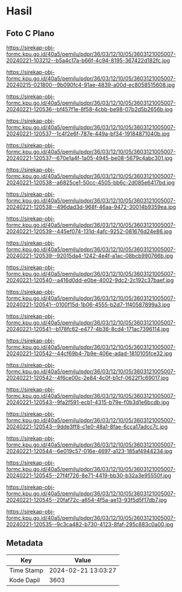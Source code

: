 # Hasil

## Foto C Plano

https://sirekap-obj-formc.kpu.go.id/40a5/pemilu/pdpr/36/03/12/10/05/3603121005007-20240221-103212--b5a4c17a-b66f-4c94-8195-367422d182fc.jpg

https://sirekap-obj-formc.kpu.go.id/40a5/pemilu/pdpr/36/03/12/10/05/3603121005007-20240215-021800--9b090fc4-91ae-4839-a00d-ec8058515608.jpg

https://sirekap-obj-formc.kpu.go.id/40a5/pemilu/pdpr/36/03/12/10/05/3603121005007-20240221-120536--bf457f1e-8f58-4cbb-be98-07b2d5b2656b.jpg

https://sirekap-obj-formc.kpu.go.id/40a5/pemilu/pdpr/36/03/12/10/05/3603121005007-20240221-120537--1c4f2e6f-787e-449a-bf34-19184871040b.jpg

https://sirekap-obj-formc.kpu.go.id/40a5/pemilu/pdpr/36/03/12/10/05/3603121005007-20240221-120537--670e1a4f-1a05-4945-be08-5679c4abc301.jpg

https://sirekap-obj-formc.kpu.go.id/40a5/pemilu/pdpr/36/03/12/10/05/3603121005007-20240221-120538--a6825ce1-50cc-4505-bb6c-2d085e6417bd.jpg

https://sirekap-obj-formc.kpu.go.id/40a5/pemilu/pdpr/36/03/12/10/05/3603121005007-20240221-120538--496dad3d-968f-46aa-9472-30014b9359ea.jpg

https://sirekap-obj-formc.kpu.go.id/40a5/pemilu/pdpr/36/03/12/10/05/3603121005007-20240221-120539--445ef074-131d-4afc-9252-081676d24e86.jpg

https://sirekap-obj-formc.kpu.go.id/40a5/pemilu/pdpr/36/03/12/10/05/3603121005007-20240221-120539--92015da4-1242-4e4f-a1ac-08bcb990766b.jpg

https://sirekap-obj-formc.kpu.go.id/40a5/pemilu/pdpr/36/03/12/10/05/3603121005007-20240221-120540--a416d0dd-e0be-4002-9dc2-2c192c37baef.jpg

https://sirekap-obj-formc.kpu.go.id/40a5/pemilu/pdpr/36/03/12/10/05/3603121005007-20240221-120541--0100f15d-1b06-4555-b2d7-1f40587899a3.jpg

https://sirekap-obj-formc.kpu.go.id/40a5/pemilu/pdpr/36/03/12/10/05/3603121005007-20240221-120541--b178fc62-e477-4b36-8cd4-171ac7396114.jpg

https://sirekap-obj-formc.kpu.go.id/40a5/pemilu/pdpr/36/03/12/10/05/3603121005007-20240221-120542--44cf69b4-7b9e-406e-adad-1810105fce32.jpg

https://sirekap-obj-formc.kpu.go.id/40a5/pemilu/pdpr/36/03/12/10/05/3603121005007-20240221-120542--4f6ce00c-2e84-4c0f-b1cf-0622f1c69017.jpg

https://sirekap-obj-formc.kpu.go.id/40a5/pemilu/pdpr/36/03/12/10/05/3603121005007-20240221-120543--9fa2f591-ecb1-4315-b79e-f0b3d1e6bcdb.jpg

https://sirekap-obj-formc.kpu.go.id/40a5/pemilu/pdpr/36/03/12/10/05/3603121005007-20240221-120543--9dde3ff8-c1e0-48a1-8fae-6cca17adcc7c.jpg

https://sirekap-obj-formc.kpu.go.id/40a5/pemilu/pdpr/36/03/12/10/05/3603121005007-20240221-120544--6e019c57-016e-4697-a123-185af4944234.jpg

https://sirekap-obj-formc.kpu.go.id/40a5/pemilu/pdpr/36/03/12/10/05/3603121005007-20240221-120545--27f4f726-8e71-4419-bb30-b32a3e95550f.jpg

https://sirekap-obj-formc.kpu.go.id/40a5/pemilu/pdpr/36/03/12/10/05/3603121005007-20240221-120545--20faf72c-a654-4f5a-ae13-93f5d5f17db7.jpg

https://sirekap-obj-formc.kpu.go.id/40a5/pemilu/pdpr/36/03/12/10/05/3603121005007-20240221-120535--9c3ca482-b730-4123-8faf-295c883c0a00.jpg


## Metadata

| Key        | Value               |
| ---------- | ------------------- |
| Time Stamp | 2024-02-21 13:03:27 |
| Kode Dapil | 3603                |



